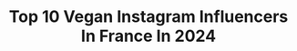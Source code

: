 ---
title: Top 10 Vegan Instagram Influencers In France In 2024
description: >-
  Find top vegan Instagram influencers in France in 2024. Most popular hashtags: #vegan #veganfood #veganrecipes.
platform: Instagram
hits: 515
text_top: Discover the top-rated Instagram accounts on inBeat.
text_bottom: Our platform aggregates 515 Instagram influencers like this in France for you to collaborate.
profiles:
  - username: "beextravegant"
    fullname: >-
      Anjali Harikumar
    bio: >-
      📍London/Paris Vegan recipes🌱 Dr. Butterfingers Written recipes: beextravegant.com
    location: "France"
    followers: 206270
    engagement: 563
    commentsToLikes: 0.013146
    id: cl5m5njk0bjq10i23frc1t1eo
    verified: false
    hashtags: "#veganrecipes, #vegan, #veganfood, #newyearresolutions"
  - username: "missbeetownsend"
    fullname: >-
      Bee Townsend
    bio: >-
      Vintage Glamour | Sustainable Fashion | Veganism 💌 prmanagement@beetownsend.com 💄Content creator 💃🏻 Model 🎙️Jazz vocalist 📍Aussie in France 🇦🇺🇫🇷
    location: "France"
    followers: 79273
    engagement: 1147
    commentsToLikes: 0.041003
    id: ck5hnsei4ob850i11fektv22q
    verified: false
    hashtags: "#winterfashion, #oldhollywoodglamour, #vintageglam, #1950sinspired"
  - username: "marielaforetvegan"
    fullname: >-
      Marie Laforêt | Cuisine vegan & food photo
    bio: >-
      ✨Autrice & photographe culinaire 📔 22 livres de recettes vegan Directrice de collection & coach food photo @marielaforetphoto
    location: "France"
    followers: 91838
    engagement: 256
    commentsToLikes: 0.042926
    id: ck15ppjddz0jv0i19ds25q8h8
    verified: true
    hashtags: "#mesplatsdenoelvegan, #encuisineavecmarielaforet, #noelvegan, #mannele"
  - username: "oh_49"
    fullname: >-
      Ophélie - Vegan Lifestyle
    bio: >-
      | Lyon / Angers | Mum Life : Louison | Recette Vegan & Healthy #oh_encuisine | Green life - Mode Responsable - Déco chinée | Bonne adresse #oh_inlyon
    location: "France"
    followers: 12442
    engagement: 199
    commentsToLikes: 0.119377
    id: ck6trp72r0a2l0j715fj9e1j2
    verified: false
    hashtags: "#homedecor, #veganlyon, #lyoncity, #lookdujour"
  - username: "annas_wholesomeboholife"
    fullname: >-
      Anna 🥑 healthy vegan lifestyle & recipes 🌱
    bio: >-
      ⋒ Creator of @veganna.bg ⊹ Download my App Veganna📱⤸ ☽ Bali Retreat ⤸ ≏ YouTube.com/Veganna ✧ Travel @wholesomeboholife
    location: "France"
    followers: 51481
    engagement: 183
    commentsToLikes: 0.076512
    id: ckz1xizda3hnu0j235ywfw4id
    verified: false
    hashtags: "#plantbased, #veganrecipes, #greekfood, #balilife"
  - username: "naildbyk"
    fullname: >-
      NAILED BY K 🇫🇷
    bio: >-
      Une nouvelle ère pour l’onglerie Vegan. Innovant. Formules avancées Collection été 2024 disponible le 31 mai à 18:00
    location: "France"
    followers: 112108
    engagement: 264
    commentsToLikes: 0.010128
    id: ck5cie6ryshpi0i11o4p9imog
    verified: false
    hashtags: "#gelnail, #onglesengel, #shiningclaws, #paznokcie"
  - username: "la_cuisine_de_jean_philippe"
    fullname: >-
      La Cuisine de Jean-Philippe
    bio: >-
      Chef Vegan 🌱 Auteur: Mes 100 meilleures recettes véganes, Mes grands classiques Véganes» et Réconfort Végane. Facebook, Youtube, Site Web ici:
    location: "France"
    followers: 91050
    engagement: 153
    commentsToLikes: 0.089880
    id: ck0vv5ebfnmk30i19ic6okvqh
    verified: false
    hashtags: "#lacuisinedejeanphilippe, #vegan, #recettes, #recettesimple"
  - username: "chefclarisseflon"
    fullname: >-
      Chef Clarisse 🇫🇷🥐 - Vegan Patisserie
    bio: >-
      •That French pastry chef making vegan food 👩‍🍳 •LEARN VEGAN CROISSANTS, BAKING AND MORE⬇️
    location: "France"
    followers: 126599
    engagement: 103
    commentsToLikes: 0.063748
    id: clid5n8q1zeyc0j085y1k7fu0
    verified: false
    hashtags: ""
  - username: "cutbyfred"
    fullname: >-
      CUT BY FRED
    bio: >-
      🌱 Soins VEGAN et NATURELS pour TOUS les cheveux 🇫🇷 Made in France ✌️ By Frédéric Birault @yogibyfred ❤️‍🔥 Découvrez notre nouvelle gamme 👇
    location: "France"
    followers: 90315
    engagement: 96
    commentsToLikes: 0.107900
    id: ck5c3hhyvzc600i11kuxq0gqc
    verified: true
    hashtags: "#routine, #haircare, #hydratationmask, #nouveautes"
  - username: "cansukaniskn"
    fullname: >-
      Cansu Kanışkan
    bio: >-
      11 Chasing sunrise to sunset with @thecansuxi Milano • Paris • Istanbul - #SeasonFreeWardrobe #VeganSilkofCansu
    location: "France"
    followers: 98870
    engagement: 93
    commentsToLikes: 0.005645
    id: ck6u4nqum4rzs0j71qfk0zf36
    verified: false
    hashtags: "#helpturkey, #sunsetlovers, #inspiration, #journey"
---